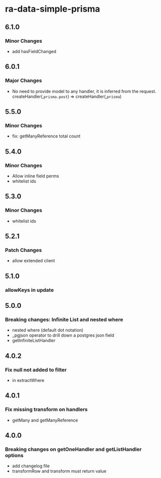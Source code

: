 # ra-data-simple-prisma

## 6.1.0

### Minor Changes

- add hasFieldChanged

## 6.0.1

### Major Changes

- No need to provide model to any handler, it is inferred from the request. createHandler(,`prisma.post`) => createHandler(,`prisma`)

## 5.5.0

### Minor Changes

- fix: getManyReference total count

## 5.4.0

### Minor Changes

- Allow inline field perms
- whitelist ids

## 5.3.0

### Minor Changes

- whitelist ids

## 5.2.1

### Patch Changes

- allow extended client

## 5.1.0

### allowKeys in update

## 5.0.0

### Breaking changes: Infinite List and nested where

- nested where (default dot notation)
- \_pgjson operator to drill down a postgres json field
- getInfiniteListHandler

## 4.0.2

### Fix null not added to filter

- in extractWhere

## 4.0.1

### Fix missing transform on handlers

- getMany and getManyReference

## 4.0.0

### Breaking changes on getOneHandler and getListHandler options

- add changelog file
- transformRow and transform must return value

